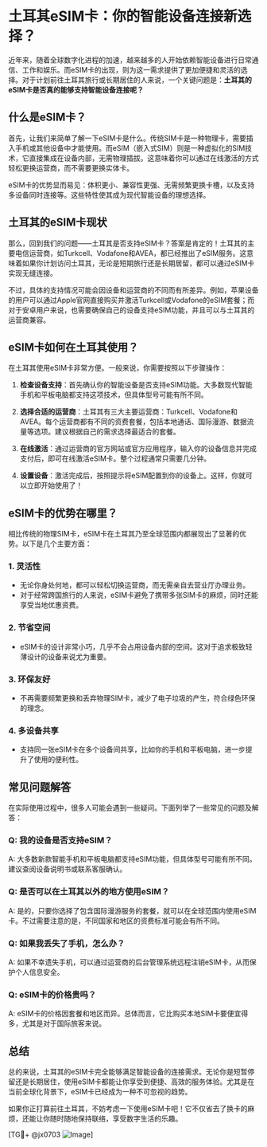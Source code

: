 # 土耳其eSIM卡：你的智能设备连接新选择？

近年来，随着全球数字化进程的加速，越来越多的人开始依赖智能设备进行日常通信、工作和娱乐。而eSIM卡的出现，则为这一需求提供了更加便捷和灵活的选择。对于计划前往土耳其旅行或长期居住的人来说，一个关键问题是：**土耳其的eSIM卡是否真的能够支持智能设备连接呢？**

## 什么是eSIM卡？

首先，让我们来简单了解一下eSIM卡是什么。传统SIM卡是一种物理卡，需要插入手机或其他设备中才能使用。而eSIM（嵌入式SIM）则是一种虚拟化的SIM技术，它直接集成在设备内部，无需物理插拔。这意味着你可以通过在线激活的方式轻松更换运营商，而不需要更换实体卡。

eSIM卡的优势显而易见：体积更小、兼容性更强、无需频繁更换卡槽，以及支持多设备同时连接等。这些特性使其成为现代智能设备的理想选择。

## 土耳其的eSIM卡现状

那么，回到我们的问题——土耳其是否支持eSIM卡？答案是肯定的！土耳其的主要电信运营商，如Turkcell、Vodafone和AVEA，都已经推出了eSIM服务。这意味着如果你计划访问土耳其，无论是短期旅行还是长期居留，都可以通过eSIM卡实现无缝连接。

不过，具体的支持情况可能会因设备和运营商的不同而有所差异。例如，苹果设备的用户可以通过Apple官网直接购买并激活Turkcell或Vodafone的eSIM套餐；而对于安卓用户来说，也需要确保自己的设备支持eSIM功能，并且可以与土耳其的运营商兼容。

## eSIM卡如何在土耳其使用？

在土耳其使用eSIM卡非常方便。一般来说，你需要按照以下步骤操作：

1. **检查设备支持**：首先确认你的智能设备是否支持eSIM功能。大多数现代智能手机和平板电脑都支持这项技术，但具体型号可能有所不同。
   
2. **选择合适的运营商**：土耳其有三大主要运营商：Turkcell、Vodafone和AVEA。每个运营商都有不同的资费套餐，包括本地通话、国际漫游、数据流量等选项。建议根据自己的需求选择最适合的套餐。

3. **在线激活**：通过运营商的官方网站或官方应用程序，输入你的设备信息并完成支付后，即可在线激活eSIM卡。整个过程通常只需要几分钟。

4. **设置设备**：激活完成后，按照提示将eSIM配置到你的设备上。这样，你就可以立即开始使用了！

## eSIM卡的优势在哪里？

相比传统的物理SIM卡，eSIM卡在土耳其乃至全球范围内都展现出了显著的优势。以下是几个主要方面：

### 1. **灵活性**
   - 无论你身处何地，都可以轻松切换运营商，而无需亲自去营业厅办理业务。
   - 对于经常跨国旅行的人来说，eSIM卡避免了携带多张SIM卡的麻烦，同时还能享受当地优惠资费。

### 2. **节省空间**
   - eSIM卡的设计非常小巧，几乎不会占用设备内部的空间。这对于追求极致轻薄设计的设备来说尤为重要。

### 3. **环保友好**
   - 不再需要频繁更换和丢弃物理SIM卡，减少了电子垃圾的产生，符合绿色环保的理念。

### 4. **多设备共享**
   - 支持同一张eSIM卡在多个设备间共享，比如你的手机和平板电脑，进一步提升了使用的便利性。

## 常见问题解答

在实际使用过程中，很多人可能会遇到一些疑问。下面列举了一些常见的问题及解答：

### Q: 我的设备是否支持eSIM？
A: 大多数新款智能手机和平板电脑都支持eSIM功能，但具体型号可能有所不同。建议查阅设备说明书或联系客服确认。

### Q: 是否可以在土耳其以外的地方使用eSIM？
A: 是的，只要你选择了包含国际漫游服务的套餐，就可以在全球范围内使用eSIM卡。不过需要注意的是，不同国家和地区的资费标准可能会有所不同。

### Q: 如果我丢失了手机，怎么办？
A: 如果不幸遗失手机，可以通过运营商的后台管理系统远程注销eSIM卡，从而保护个人信息安全。

### Q: eSIM卡的价格贵吗？
A: eSIM卡的价格因套餐和地区而异。总体而言，它比购买本地SIM卡要便宜得多，尤其是对于国际旅客来说。

## 总结

总的来说，土耳其的eSIM卡完全能够满足智能设备的连接需求。无论你是短暂停留还是长期居住，使用eSIM卡都能让你享受到便捷、高效的服务体验。尤其是在当前全球化背景下，eSIM卡已经成为一种不可忽视的趋势。

如果你正打算前往土耳其，不妨考虑一下使用eSIM卡吧！它不仅省去了换卡的麻烦，还能让你随时随地保持联络，享受数字生活的乐趣。

[TG💪+ @jx0703 ![Image](https://github.com/user-attachments/assets/dbca1d08-cadb-493c-b0ec-ad6f7a83f270)]